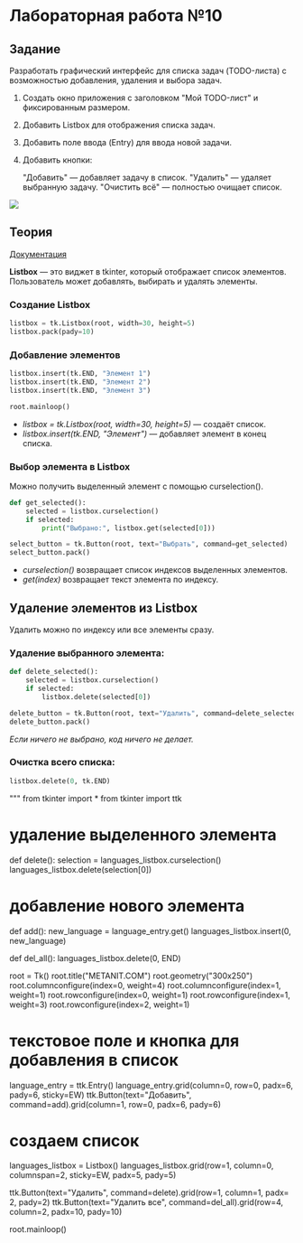 # Лабораторная работа №10

## Задание

Разработать графический интерфейс для списка задач (TODO-листа) с возможностью добавления, удаления и выбора задач.

1. Создать окно приложения с заголовком "Мой TODO-лист" и фиксированным размером.

2. Добавить Listbox для отображения списка задач.

3. Добавить поле ввода (Entry) для ввода новой задачи.

4. Добавить кнопки:

    "Добавить" — добавляет задачу в список.
    "Удалить" — удаляет выбранную задачу.
    "Очистить всё" — полностью очищает список.

<img src="./.repo/todo.png" />

## Теория

[Документация](https://metanit.com/python/tkinter/2.12.php)

**Listbox** — это виджет в tkinter, который отображает список элементов. Пользователь может добавлять, выбирать и удалять элементы.

### Создание Listbox

```python
listbox = tk.Listbox(root, width=30, height=5)
listbox.pack(pady=10)
```

### Добавление элементов

```python
listbox.insert(tk.END, "Элемент 1")
listbox.insert(tk.END, "Элемент 2")
listbox.insert(tk.END, "Элемент 3")

root.mainloop()
```

- _listbox = tk.Listbox(root, width=30, height=5)_ — создаёт список.
- _listbox.insert(tk.END, "Элемент")_ — добавляет элемент в конец списка.

### Выбор элемента в Listbox

Можно получить выделенный элемент с помощью curselection().

```python
def get_selected():
    selected = listbox.curselection()
    if selected:
        print("Выбрано:", listbox.get(selected[0]))

select_button = tk.Button(root, text="Выбрать", command=get_selected)
select_button.pack()
```

- _curselection()_ возвращает список индексов выделенных элементов.
- _get(index)_ возвращает текст элемента по индексу.

## Удаление элементов из Listbox

Удалить можно по индексу или все элементы сразу.

### Удаление выбранного элемента:

```python
def delete_selected():
    selected = listbox.curselection()
    if selected:
        listbox.delete(selected[0])

delete_button = tk.Button(root, text="Удалить", command=delete_selected)
delete_button.pack()
```

_Если ничего не выбрано, код ничего не делает._

### Очистка всего списка:

```python
listbox.delete(0, tk.END)
```



"""
from tkinter import *
from tkinter import ttk
 
 
# удаление выделенного элемента
def delete():
    selection = languages_listbox.curselection()
    languages_listbox.delete(selection[0])
 
 
# добавление нового элемента
def add():
    new_language = language_entry.get()
    languages_listbox.insert(0, new_language)

def del_all():
    languages_listbox.delete(0, END)
 
 
root = Tk()
root.title("METANIT.COM")
root.geometry("300x250")
root.columnconfigure(index=0, weight=4)
root.columnconfigure(index=1, weight=1)
root.rowconfigure(index=0, weight=1)
root.rowconfigure(index=1, weight=3)
root.rowconfigure(index=2, weight=1)
 
# текстовое поле и кнопка для добавления в список
language_entry = ttk.Entry()
language_entry.grid(column=0, row=0, padx=6, pady=6, sticky=EW)
ttk.Button(text="Добавить", command=add).grid(column=1, row=0, padx=6, pady=6)
 
# создаем список
languages_listbox = Listbox()
languages_listbox.grid(row=1, column=0, columnspan=2, sticky=EW, padx=5, pady=5)
 
ttk.Button(text="Удалить", command=delete).grid(row=1, column=1, padx= 2, pady=2)
ttk.Button(text="Удалить все", command=del_all).grid(row=4, column=2, padx=10, pady=10)

root.mainloop()
